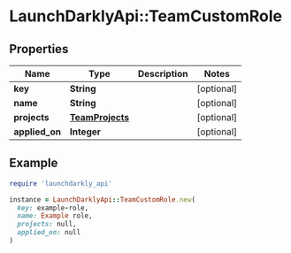# LaunchDarklyApi::TeamCustomRole

## Properties

| Name | Type | Description | Notes |
| ---- | ---- | ----------- | ----- |
| **key** | **String** |  | [optional] |
| **name** | **String** |  | [optional] |
| **projects** | [**TeamProjects**](TeamProjects.md) |  | [optional] |
| **applied_on** | **Integer** |  | [optional] |

## Example

```ruby
require 'launchdarkly_api'

instance = LaunchDarklyApi::TeamCustomRole.new(
  key: example-role,
  name: Example role,
  projects: null,
  applied_on: null
)
```

